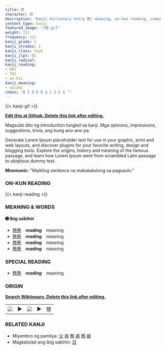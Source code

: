 ```yaml
---
title: 懸
character: 懸
description: "Kanji dictionary entry 懸: meaning, on-kun reading, compounds, origin, related kanji"
content_type: kanji
featured_image: "/懸.gif"
weight: 111
frequency: 111
kanji_grade: 1
kanji_strokes: 1
kanji_class: Jōyō
kanji_jlpt: N1
kanji_radical: 
kanji_reading: 
- DAI
- TAI
- oo-kii
kanji_meaning:
- malaki
chōon: "Ā Ī Ū Ē Ō ā ī ū ē ō ’"
---
```

[//]: # (Don't edit the line below. Kanji animated GIF code is automatically generated.)
{{< kanji-gif >}}

[//]: # (Edit below this line.)

**[Edit this at Github. Delete this link after editing.](https://github.com/tim0g/tim/tree/main/content/kanji/懸/index.md)**

Magsulat dito ng introduction tungkol sa kanji. Mga opinions, impressions, suggestions, trivia, ang kung ano-ano pa.

Generate Lorem Ipsum placeholder text for use in your graphic, print and web layouts, and discover plugins for your favorite writing, design and blogging tools. Explore the origins, history and meaning of the famous passage, and learn how Lorem Ipsum went from scrambled Latin passage to ubiqitous dummy text.
 
**Mnemonic:** "Maikling sentence na makakatulong sa pagsaulo."

### ON-KUN READING

[//]: # (Don't edit the line below. ON-KUN READING code is automatically generated.)
{{< kanji-reading >}}

### MEANING & WORDS

#### ➊ **Ibig sabihin**
  - [懸](../懸)[懸](../懸)　***reading***　meaning
  - [懸](../懸)[懸](../懸)　***reading***　meaning
  - [懸](../懸)[懸](../懸)　***reading***　meaning
  - [懸](../懸)[懸](../懸)　***reading***　meaning

### SPECIAL READING
  - [懸](../懸)[懸](../懸)　***reading***　meaning

### ORIGIN

**[Search Wiktionary. Delete this link after editing.](https://wiktionary.org/wiki/懸)**
<table class="kanji-table"><tr><td>
<img src="60px-懸-bronze.svg.png">
</td><td>▶</td><td>
<img src="60px-懸-oracle.svg.png">
</td><td>▶</td>
<td class="kanji-origin">懸</td>
</tr></table>

### RELATED KANJI
- Miyembro ng pamilya: [父](../父) [母](../母) [懸](../懸) [弟](../弟) [懸](../懸) [娘](../娘)
- Magkatulad ang ibig sabihin: [日](../日)
